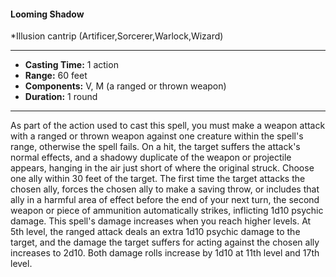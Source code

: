 #### Looming Shadow
*Illusion cantrip (Artificer,Sorcerer,Warlock,Wizard)
___
- **Casting Time:** 1 action
- **Range:** 60 feet
- **Components:** V, M (a ranged or thrown weapon)
- **Duration:** 1 round
---
As part of the action used to cast this spell, you
must make a weapon attack with a ranged or
thrown weapon against one creature within the
spell's range, otherwise the spell fails. On a hit, the
target suffers the attack's normal effects, and a
shadowy duplicate of the weapon or projectile
appears, hanging in the air just short of where the
original struck. Choose one ally within 30 feet of the
target. The first time the target attacks the chosen
ally, forces the chosen ally to make a saving throw,
or includes that ally in a harmful area of effect
before the end of your next turn, the second
weapon or piece of ammunition automatically
strikes, inflicting 1d10 psychic damage.
This spell's damage increases when you reach
higher levels. At 5th level, the ranged attack deals
an extra 1d10 psychic damage to the target, and the
damage the target suffers for acting against the
chosen ally increases to 2d10. Both damage rolls
increase by 1d10 at 11th level and 17th level.
